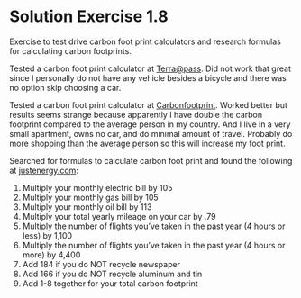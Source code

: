 # Solution Exercise 1.8

Exercise to test drive carbon foot print calculators and research formulas for calculating carbon footprints.

Tested a carbon foot print calculator at [Terra@pass](https://terrapass.co.uk/carbon-footprint-calculator). Did not work that great since I personally do not have any vehicle besides a bicycle and there was no option skip choosing a car.

Tested a carbon foot print calculator at [Carbonfootprint](https://terrapass.co.uk/carbon-footprint-calculator). Worked better but results seems strange because apparently I have double the carbon footprint compared to the average person in my country. And I live in a very small apartment, owns no car, and do minimal amount of travel. Probably do more shopping than the average person so this will increase my foot print.

Searched for formulas to calculate carbon foot print and found the following at [justenergy.com](https://justenergy.com/blog/how-to-calculate-your-carbon-footprint/):

1. Multiply your monthly electric bill by 105  
2. Multiply your monthly gas bill by 105  
3. Multiply your monthly oil bill by 113  
4. Multiply your total yearly mileage on your car by .79  
5. Multiply the number of flights you’ve taken in the past year (4 hours or less) by 1,100  
6. Multiply the number of flights you’ve taken in the past year (4 hours or more) by 4,400  
7. Add 184 if you do NOT recycle newspaper  
8. Add 166 if you do NOT recycle aluminum and tin  
9. Add 1-8 together for your total carbon footprint  
